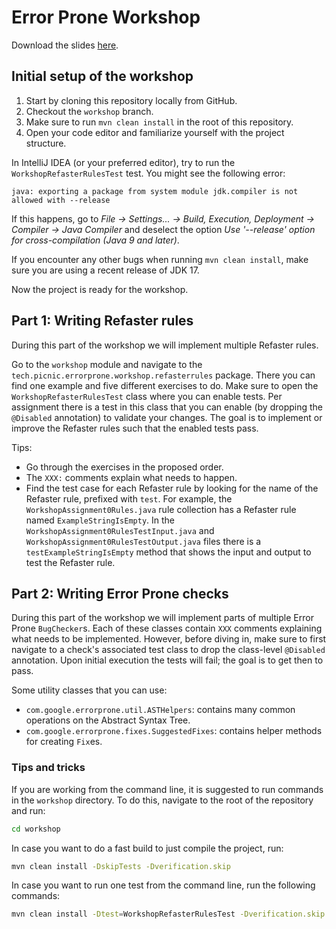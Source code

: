 # Error Prone Workshop

Download the slides [here][eps-workshop-slides].

## Initial setup of the workshop

1. Start by cloning this repository locally from GitHub.
2. Checkout the `workshop` branch.
3. Make sure to run `mvn clean install` in the root of this repository.
4. Open your code editor and familiarize yourself with the project structure.

In IntelliJ IDEA (or your preferred editor), try to run the
`WorkshopRefasterRulesTest` test. You might see the following error:

```
java: exporting a package from system module jdk.compiler is not allowed with --release
```

If this happens, go to _File -> Settings... -> Build, Execution, Deployment ->
Compiler -> Java Compiler_ and deselect the option _Use '--release' option for
cross-compilation (Java 9 and later)_.

If you encounter any other bugs when running `mvn clean install`, make sure you
are using a recent release of JDK 17.

Now the project is ready for the workshop.

## Part 1: Writing Refaster rules

During this part of the workshop we will implement multiple Refaster rules.

Go to the `workshop` module and navigate to the
`tech.picnic.errorprone.workshop.refasterrules` package. There you can find one
example and five different exercises to do. Make sure to open the
`WorkshopRefasterRulesTest` class where you can enable tests. Per assignment
there is a test in this class that you can enable (by dropping the `@Disabled`
annotation) to validate your changes. The goal is to implement or improve the
Refaster rules such that the enabled tests pass.

Tips:

* Go through the exercises in the proposed order.
* The `XXX:` comments explain what needs to happen.
* Find the test case for each Refaster rule by looking for the name of the
  Refaster rule, prefixed with `test`. For example, the
  `WorkshopAssignment0Rules.java` rule collection has a Refaster rule named
  `ExampleStringIsEmpty`. In the `WorkshopAssignment0RulesTestInput.java` and
  `WorkshopAssignment0RulesTestOutput.java` files there is a
  `testExampleStringIsEmpty` method that shows the input and output to test the
  Refaster rule.


## Part 2: Writing Error Prone checks

During this part of the workshop we will implement parts of multiple Error
Prone `BugChecker`s. Each of these classes contain `XXX` comments explaining
what needs to be implemented. However, before diving in, make sure to first
navigate to a check's associated test class to drop the class-level `@Disabled`
annotation. Upon initial execution the tests will fail; the goal is to get then
to pass.

Some utility classes that you can use:

* `com.google.errorprone.util.ASTHelpers`: contains many common operations on
  the Abstract Syntax Tree.
* `com.google.errorprone.fixes.SuggestedFixes`: contains helper methods for
  creating `Fix`es.

### Tips and tricks

If you are working from the command line, it is suggested to run commands in
the `workshop` directory. To do this, navigate to the root of the repository
and run:
```bash
cd workshop
```

In case you want to do a fast build to just compile the project, run:
```bash
mvn clean install -DskipTests -Dverification.skip
```

In case you want to run one test from the command line, run the following
commands:
```bash
mvn clean install -Dtest=WorkshopRefasterRulesTest -Dverification.skip
```

[eps-github]: https://github.com/PicnicSupermarket/error-prone-support
[eps-workshop-slides]: https://drive.google.com/file/d/19c5675wvRws9e-75jsS-spaD9-Sgw6BQ/view?usp=sharing
